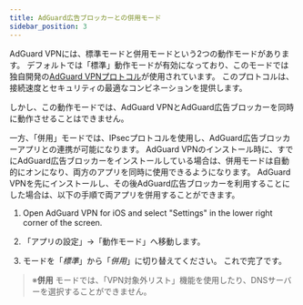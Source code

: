 ```yaml
---
title: AdGuard広告ブロッカーとの併用モード
sidebar_position: 3
---
```


AdGuard VPNには、標準モードと併用モードという2つの動作モードがあります。 デフォルトでは「標準」動作モードが有効になっており、このモードでは独自開発の[AdGuard VPNプロトコル](/general/adguard-vpn-protocol.mdx)が使用されています。 このプロトコルは、接続速度とセキュリティの最適なコンビネーションを提供します。

しかし、この動作モードでは、AdGuard VPNとAdGuard広告ブロッカーを同時に動作させることはできません。

一方、「併用」モードでは、IPsecプロトコルを使用し、AdGuard広告ブロッカーアプリとの連携が可能になります。 AdGuard VPNのインストール時に、すでにAdGuard広告ブロッカーをインストールしている場合は、併用モードは自動的にオンになり、両方のアプリを同時に使用できるようになります。 AdGuard VPNを先にインストールし、その後AdGuard広告ブロッカーを利用することにした場合は、以下の手順で両アプリを併用することができます。

1. Open AdGuard VPN for iOS and select "Settings" in the lower right corner of the screen.

2. 「アプリの設定」→「動作モード」へ移動します。

3. モードを「*標準*」から「*併用*」に切り替えてください。 これで完了です。

> ※**併用** モードでは、「VPN対象外リスト」機能を使用したり、DNSサーバーを選択することができません。